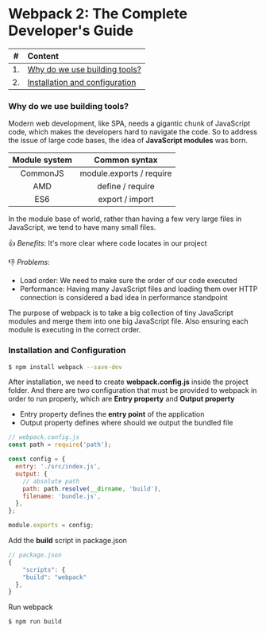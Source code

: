 # Webpack 2: The Complete Developer's Guide

|#|Content|
|:---:|:---|
|1.|[Why do we use building tools?](#why-do-we-use-building-tools)|
|2.|[Installation and configuration](#installation-and-configuration)|

### Why do we use building tools?

Modern web development, like SPA, needs a gigantic chunk of JavaScript code, which makes the developers hard to navigate the code. So to address the issue of large code bases, the idea of **JavaScript modules** was born.

|Module system|Common syntax|
|:---:|:---:|
|CommonJS|module.exports / require|
|AMD|define / require|
|ES6|export / import|

In the module base of world, rather than having a few very large files in JavaScript, we tend to have many small files.

:+1: *Benefits*: It's more clear where code locates in our project

:-1: *Problems*:
- Load order: We need to make sure the order of our code executed
- Performance: Having many JavaScript files and loading them over HTTP connection is considered a bad idea in performance standpoint

The purpose of webpack is to take a big collection of tiny JavaScript modules and merge them into one big JavaScript file. Also ensuring each module is executing in the correct order.

### Installation and Configuration

```bash
$ npm install webpack --save-dev
```

After installation, we need to create **webpack.config.js** inside the project folder. And there are two configuration that must be provided to webpack in order to run properly, which are **Entry property** and **Output property**

- Entry property defines the **entry point** of the application
- Output property defines where should we output the bundled file

```javascript
// webpack.config.js
const path = require('path');

const config = {
  entry: './src/index.js',
  output: {
    // absolute path
    path: path.resolve(__dirname, 'build'),
    filename: 'bundle.js',
  },
};

module.exports = config;
```

Add the **build** script in package.json

```javascript
// package.json
{
    "scripts": {
    "build": "webpack"
  },
}
```

Run webpack

```bash
$ npm run build
```
